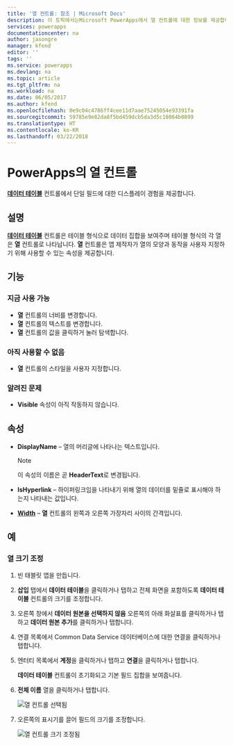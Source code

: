 ```yaml
---
title: '열 컨트롤: 참조 | Microsoft Docs'
description: 이 토픽에서는Microsoft PowerApps에서 열 컨트롤에 대한 정보를 제공합니다.
services: powerapps
documentationcenter: na
author: jasongre
manager: kfend
editor: ''
tags: ''
ms.service: powerapps
ms.devlang: na
ms.topic: article
ms.tgt_pltfrm: na
ms.workload: na
ms.date: 06/05/2017
ms.author: kfend
ms.openlocfilehash: 0e9c04c4786ff4cee11d7aae75245054e93391fa
ms.sourcegitcommit: 59785e9e82da8f5bd459dcb5da3d5c18064b0899
ms.translationtype: HT
ms.contentlocale: ko-KR
ms.lasthandoff: 03/22/2018
---
```

# <a name="column-control-in-powerapps"></a>PowerApps의 열 컨트롤
[**데이터 테이블**](control-data-table.md) 컨트롤에서 단일 필드에 대한 디스플레이 경험을 제공합니다.

## <a name="description"></a>설명
[**데이터 테이블**](control-data-table.md) 컨트롤은 테이블 형식으로 데이터 집합을 보여주며 테이블 형식의 각 열은 **열** 컨트롤로 나타납니다. **열** 컨트롤은 앱 제작자가 열의 모양과 동작을 사용자 지정하기 위해 사용할 수 있는 속성을 제공합니다.

## <a name="capabilities"></a>기능
### <a name="now-available"></a>지금 사용 가능
* **열** 컨트롤의 너비를 변경합니다.
* **열** 컨트롤의 텍스트를 변경합니다.
* **열** 컨트롤의 값을 클릭하거 눌러 탐색합니다.

### <a name="not-yet-available"></a>아직 사용할 수 없음
* **열** 컨트롤의 스타일을 사용자 지정합니다.

### <a name="known-issues"></a>알려진 문제
* **Visible** 속성이 아직 작동하지 않습니다.

## <a name="properties"></a>속성
* **DisplayName** – 열의 머리글에 나타나는 텍스트입니다.
  
  > [!NOTE]
  > 이 속성의 이름은 곧 **HeaderText**로 변경됩니다.
  > 
  > 
* **IsHyperlink** – 하이퍼링크임을 나타내기 위해 열의 데이터를 밑줄로 표시해야 하는지 나타내는 값입니다.
* [**Width**](properties-size-location.md) – **열** 컨트롤의 왼쪽과 오른쪽 가장자리 사이의 간격입니다.

## <a name="examples"></a>예
### <a name="resize-a-column"></a>열 크기 조정
1. 빈 태블릿 앱을 만듭니다.
2. **삽입** 탭에서 **데이터 테이블**을 클릭하거나 탭하고 전체 화면을 포함하도록 **데이터 테이블** 컨트롤의 크기를 조정합니다.
3. 오른쪽 창에서 **데이터 원본을 선택하지 않음** 오른쪽의 아래 화살표를 클릭하거나 탭하고 **데이터 원본 추가**를 클릭하거나 탭합니다.
4. 연결 목록에서 Common Data Service 데이터베이스에 대한 연결을 클릭하거나 탭합니다.
5. 엔터티 목록에서 **계정**을 클릭하거나 탭하고 **연결**을 클릭하거나 탭합니다.
   
    **데이터 테이블** 컨트롤이 초기화되고 기본 필드 집합을 보여줍니다.
6. **전체 이름** 열을 클릭하거나 탭합니다.
   
    ![열 컨트롤 선택됨](./media/control-column/pre-resize-column.png)
7. 오른쪽의 표시기를 끌어 필드의 크기를 조정합니다.
   
    ![열 컨트롤 크기 조정됨](./media/control-column/post-resize-column.png)

